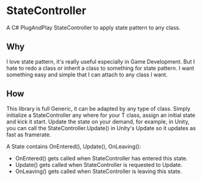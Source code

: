# StateController
A C# PlugAndPlay StateController to apply state pattern to any class.

## Why
I love state pattern, it's really useful especially in Game Development. But I hate to redo a class or inherit a class to something for state pattern. I want something easy and simple that I can attach to any class I want.

## How
This library is full Generic, it can be adapted by any type of class. Simply initialize a StateController<T> any where for your T class, assign an initial state and kick it start. Update the state on your demand, for example, in Unity, you can call the StateController.Update() in Unity's Update so it updates as fast as framerate.
  
A State<T> contains OnEntered(), Update(), OnLeaving():
  - OnEntered() gets called when StateController has entered this state.
  - Update() gets called when StateController is requested to Update.
  - OnLeaving() gets called when StateController is leaving this state.
